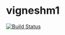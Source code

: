 # vigneshm1
[![Build Status](https://travis-ci.org/vigneshm123/vigneshm1.svg?branch=master)](https://travis-ci.org/vigneshm123/vigneshm1)
